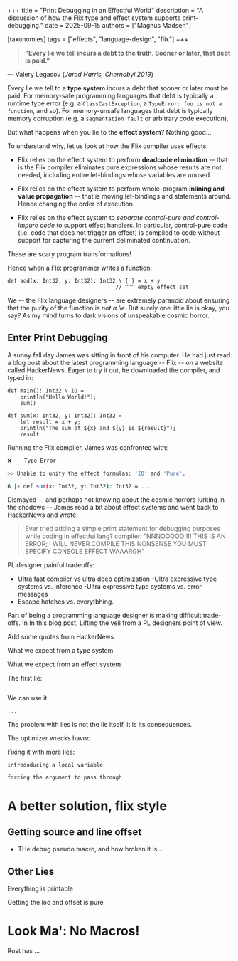 +++
title = "Print Debugging in an Effectful World"
description = "A discussion of how the Flix type and effect system supports print-debugging."
date = 2025-09-15
authors = ["Magnus Madsen"]

[taxonomies]
tags = ["effects", "language-design", "flix"]
+++

> **"Every lie we tell incurs a debt to the truth. Sooner or later, that debt is paid."**

— Valery Legasov (*Jared Harris, Chernobyl 2019*)

Every lie we tell to a **type system** incurs a debt that sooner or later must
be paid. For memory-safe programming languages that debt is typically a runtime
type error (e.g. a `ClassCastException`, a `TypeError: foo is not a function`,
and so). For memory-unsafe languages that debt is typically memory corruption
(e.g. a `segmentation fault` or arbitrary code execution). 

But what happens when you lie to the **effect system**? Nothing good...

To understand why, let us look at how the Flix compiler uses effects:

- Flix relies on the effect system to perform **deadcode elimination** -- that
  is the Flix compiler eliminates pure expressions whose results are not needed,
  including entire let-bindings whose variables are unused.

- Flix relies on the effect system to perform whole-program **inlining and value
  propagation** -- that is moving let-bindings and statements around. Hence
  changing the order of execution. 

- Flix relies on the effect system to *separate control-pure and control-impure
  code* to support effect handlers. In particular, control-pure code (i.e. code
  that does not trigger an effect) is compiled to code without support for
  capturing the current deliminated continuation. 

These are scary program transformations!

Hence when a Flix programmer writes a function:

```flix
def add(x: Int32, y: Int32): Int32 \ { } = x + y
                                  // ^^^ empty effect set
```

We -- the Flix language designers -- are extremely paranoid about ensuring that
the purity of the function is _not a lie._ But surely one little lie is okay,
you say? As my mind turns to dark visions of unspeakable cosmic horror.

## Enter Print Debugging

A sunny fall day James was sitting in front of his computer. He had just read a
blog post about the latest programming language -- Flix -- on a website called
HackerNews. Eager to try it out, he downloaded the compiler, and typed in: 

```flix
def main(): Int32 \ IO = 
    println("Hello World!");
    sum()

def sum(x: Int32, y: Int32): Int32 =
    let result = x + y;
    println("The sum of ${x} and ${y} is ${result}");
    result
```

Running the Flix compiler, James was confronted with:

```sh
❌ -- Type Error --

>> Unable to unify the effect formulas: 'IO' and 'Pure'.

6 |> def sum(x: Int32, y: Int32): Int32 = ...
```

Dismayed -- and perhaps not knowing about the cosmic horrors lurking in the
shadows -- James read a bit about effect systems and went back to HackerNews and
wrote:

> Ever tried adding a simple print statement for debugging purposes while coding
> in effectful lang? compiler: "NNNOOOOO!!!! THIS IS AN ERROR; I WILL NEVER
> COMPILE THIS NONSENSE YOU MUST SPECIFY CONSOLE EFFECT WAAARGH" 



<div class="hljs-deletion">


PL designer painful tradeoffs:
- Ultra fast compiler vs ultra deep optimization
-Ultra expressive type systems vs. inference
-Ultra expressive type systems vs. error messages
- Escape hatches vs. everytbhing.

Part of being a programming language designer is making difficult trade-offs.
In In this blog post, Lifting the veil from a PL designers point of view.

Add some quotes from HackerNews


What we expect from a type system

What we expect from an effect system

The first lie:

```flix

```

We can use it 


```flix
...

```

The problem with lies is not the lie itself, it is its consequences.

The optimizer wrecks havoc

Fixing it with more lies:

```
intrododucing a local variable
```


```
forcing the argument to pass through
```


# A better solution, flix style




## Getting source and line offset

- THe debug pseudo macro, and how broken it is...


## Other Lies

Everything is printable

Getting the loc and offset is pure

</div>

# Look Ma': No Macros!

Rust has ...